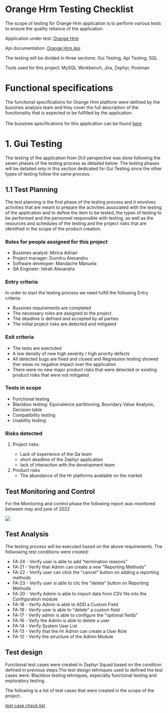 <h1>Orange Hrm Testing Checklist</h1>

The scope of testing for Orange Hrm application is to perform various tests to ensure the quality reliance of the application.

Application under test: <a href="https://opensource-demo.orangehrmlive.com">Orange Hrm</a>

Api documentation: <a href="https://orangehrm.github.io/orangehrm-api-doc">Orange Hrm Api</a>

The testing will be divided in three sections: Gui Testing, Api Testing, SQL

Tools used for this project: MySQL Workbench, Jira, Zephyr, Postman




<h1>Functional specifications</h1>
The functional specifications for Orange Hrm platform were defined by the bussines analysis team and they cover the full description of the functionality that is expected to be fulfilled by the application.<br><br>
The bussines specifications for this application can be found <a href="https://www.orangehrm.com">here</a>


<h1>1. Gui Testing</h1>

The testing of the application from GUI perspective was done following the seven phases of the testing process as detailed below. The testing phases will be detailed only in this section dedicated for Gui Testing since the other types of testing follow the same process.

<h2>1.1 Test Planning</h2>

The test planning is the first phase of the testing process and it envolves activities that are meant to prepare the activities associated with the testing of the application and to define the item to be tested, the types of testing to be performed and the personnel responsible with testing, as well as the resources and schedules of the testing and the project risks that are identified in the scope of the product creation.


<h3>Roles for people assigned for this project</h3>

<ul>
  <li>Bussines analyst: Mirica Adrian</li>
  <li>Project manager: Dumitru Alexandru</li>
  <li>Software developer: Mandache Manuela</li>
  <li>QA Engineer: Istrati Alexandra</li>

</ul>


<h3>Entry criteria</h3>

In order to start the testing process we need fulfill the following Entry criteria:

<ul>
  <li>Bussines requirements are completed</li>
  <li>The necessary roles are assigned to the project
  <li>The deadline is defined and accepted by all parties</li>
  <li>The initial project risks are detected and mitigated</li>
    
</ul>

<h3>Exit criteria</h3>

<ul>
  <li>The tests are exectuted</li>
  <li>A low density of new high severity / high priority defects</li>
  <li>All detected bugs are fixed and closed and Regression testing showed ther ewas no negative impact over the application</li>
  <li>There were no new major product risks that were detected or existing product risks that were not mitigated</li>
</ul>



<h3>Tests in scope</h3>

<ul>
  <li>Functional testing</li>
  <li>Blackbox testing: Equivalence partitioning, Boundary Value Analysis, Decision table</li>
  <li>Compatibility testing</li>
  <li>Usability testing</li>
</ul>



<h3>Risks detected</h3>

<ol>
  
  <li>Project risks:</li>
  <ul>
    <li>Lack of experience of the Qa team</li>
    <li>short deadline of the Zephyr application</li>
    <li>lack of interaction with the development team</li>
  </ul>
  <li>Product risks
    <ul>
      <li>The abundance of the Hr platforms available on the market</li>
    

</ul>
  </li>
  </ol>


<h2>Test Monitoring and Control</h2>
For the Monitoring and control phase the following report was monitored between may and june of 2022


![](https://user-images.githubusercontent.com/109094693/179553437-d68a9482-40c9-419a-8ef1-7cb32b29ddf7.png)


<h2>Test Analysis</h2>
The testing process will be executed based on the above requirements. The follwowing test conditions were created:

<ul>
  
  <li>FA-24 - Verify user is able to add "termination reasons"</li>
  <li>FA-21 - Verify that Admin can create a new "Reporting Methods"</li>
  <li>FA-22 - Verify user can click the "cancel" button on adding a reporting methods</li>
  <li>FA-23 - Verify user si able to clic the "delete" button on Reporting Methods</li>
  <li>FA-20 - Verify Admin is able to import data from CSV file into the Configuration module</li>
  <li>FA-18 - Verify Admin is able to ADD a Custom Field</li>
  <li>FA-19 - Verify user is able to "delete" a custom field</li>
  <li>FA-17 - Verify admin is able to configure the "optional fields"</li>
  <li>FA-16 - Veify the Admin is able to delete a user </li>
  <li>FA-14 - Verify System User List</li>
  <li>FA-13 - Verify that the Hr Admin can create a User Role</li>
  <li>FA-12 - Verify the structure of the Admin Module</li> 
  
</ul>


<h2>Test design</h2>

Functional test cases were created in Zephyr Squad based on the condition defined in previous steps.The test design tehniques used to defined the test cases were: Blackbox testing tehniques, especially functional testing and exploratory testing.

The following is a list of test cases that were created in the scope of the project.

[test case check list](https://github.com/AleBlaake/testare_manuala_proiect_final/files/9133783/ZFJ-Cycles-07-18-2022.csv)












